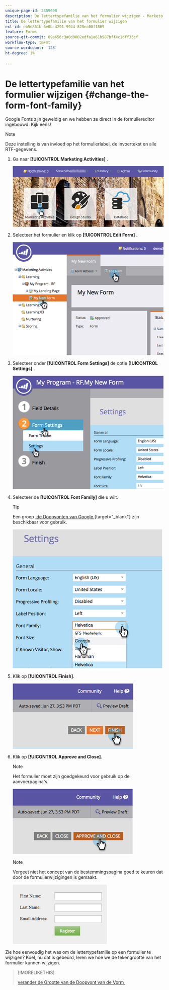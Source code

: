 ```yaml
---
unique-page-id: 2359608
description: De lettertypefamilie van het formulier wijzigen - Marketo Docs - Productdocumentatie
title: De lettertypefamilie van het formulier wijzigen
exl-id: eb5e861b-6e0b-4291-9944-828ea00f1869
feature: Forms
source-git-commit: 09a656c3a0d0002edfa1a61b987bff4c1dff33cf
workflow-type: tm+mt
source-wordcount: '128'
ht-degree: 1%

---
```


# De lettertypefamilie van het formulier wijzigen {#change-the-form-font-family}

Google Fonts zijn geweldig en we hebben ze direct in de formuliereditor ingebouwd. Kijk eens!

>[!NOTE]
>
>Deze instelling is van invloed op het formulierlabel, de invoertekst en alle RTF-gegevens.

1. Ga naar **[!UICONTROL Marketing Activities]** .

   ![](assets/login-marketing-activities.png)

1. Selecteer het formulier en klik op **[!UICONTROL Edit Form]** .

   ![](assets/image2014-9-15-15-3a47-3a27.png)

1. Selecteer onder **[!UICONTROL Form Settings]** de optie **[!UICONTROL Settings]** .

   ![](assets/image2014-9-15-15-3a47-3a56.png)

1. Selecteer de **[!UICONTROL Font Family]** die u wilt.

   >[!TIP]
   >
   >Een groep [&#x200B; de Doopvonten van Google &#x200B;](https://fonts.google.com/){target="_blank"} zijn beschikbaar voor gebruik.

   ![](assets/image2014-9-15-16-3a0-3a8.png)

1. Klik op **[!UICONTROL Finish]**.

   ![](assets/image2014-9-15-16-3a0-3a15.png)

1. Klik op **[!UICONTROL Approve and Close]**.

   >[!NOTE]
   >
   >Het formulier moet zijn goedgekeurd voor gebruik op de aanvoerpagina&#39;s.

   ![](assets/image2014-9-15-16-3a1-3a28.png)

   >[!NOTE]
   >
   >Vergeet niet het concept van de bestemmingspagina goed te keuren dat door de formulierwijzigingen is gemaakt.

   ![](assets/image2014-9-15-16-3a2-3a1.png)

Zie hoe eenvoudig het was om de lettertypefamilie op een formulier te wijzigen? Koel, nu dat is gebeurd, leren we hoe we de tekengrootte van het formulier kunnen wijzigen.

>[!MORELIKETHIS]
>
>[&#x200B; verander de Grootte van de Doopvont van de Vorm &#x200B;](/help/marketo/product-docs/demand-generation/forms/form-design/change-the-form-font-size.md)

